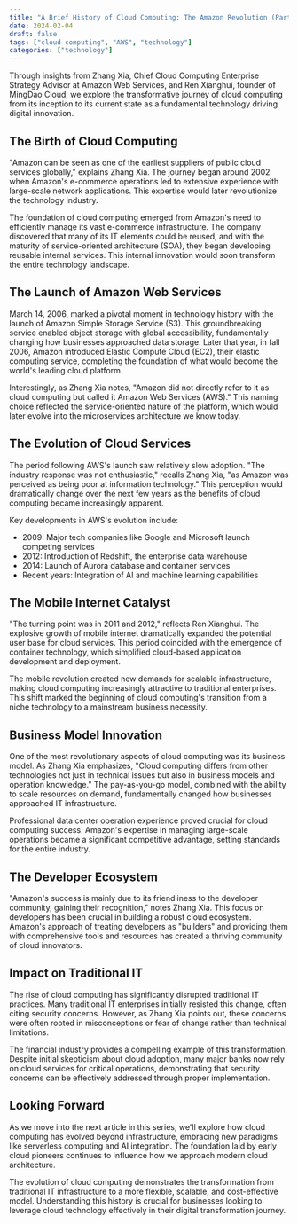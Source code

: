 ```yaml
---
title: "A Brief History of Cloud Computing: The Amazon Revolution (Part 1)"
date: 2024-02-04
draft: false
tags: ["cloud computing", "AWS", "technology"]
categories: ["technology"]
---
```


Through insights from Zhang Xia, Chief Cloud Computing Enterprise Strategy Advisor at Amazon Web Services, and Ren Xianghui, founder of MingDao Cloud, we explore the transformative journey of cloud computing from its inception to its current state as a fundamental technology driving digital innovation.

## The Birth of Cloud Computing

"Amazon can be seen as one of the earliest suppliers of public cloud services globally," explains Zhang Xia. The journey began around 2002 when Amazon's e-commerce operations led to extensive experience with large-scale network applications. This expertise would later revolutionize the technology industry.

The foundation of cloud computing emerged from Amazon's need to efficiently manage its vast e-commerce infrastructure. The company discovered that many of its IT elements could be reused, and with the maturity of service-oriented architecture (SOA), they began developing reusable internal services. This internal innovation would soon transform the entire technology landscape.

## The Launch of Amazon Web Services

March 14, 2006, marked a pivotal moment in technology history with the launch of Amazon Simple Storage Service (S3). This groundbreaking service enabled object storage with global accessibility, fundamentally changing how businesses approached data storage. Later that year, in fall 2006, Amazon introduced Elastic Compute Cloud (EC2), their elastic computing service, completing the foundation of what would become the world's leading cloud platform.

Interestingly, as Zhang Xia notes, "Amazon did not directly refer to it as cloud computing but called it Amazon Web Services (AWS)." This naming choice reflected the service-oriented nature of the platform, which would later evolve into the microservices architecture we know today.

## The Evolution of Cloud Services

The period following AWS's launch saw relatively slow adoption. "The industry response was not enthusiastic," recalls Zhang Xia, "as Amazon was perceived as being poor at information technology." This perception would dramatically change over the next few years as the benefits of cloud computing became increasingly apparent.

Key developments in AWS's evolution include:
- 2009: Major tech companies like Google and Microsoft launch competing services
- 2012: Introduction of Redshift, the enterprise data warehouse
- 2014: Launch of Aurora database and container services
- Recent years: Integration of AI and machine learning capabilities

## The Mobile Internet Catalyst

"The turning point was in 2011 and 2012," reflects Ren Xianghui. The explosive growth of mobile internet dramatically expanded the potential user base for cloud services. This period coincided with the emergence of container technology, which simplified cloud-based application development and deployment.

The mobile revolution created new demands for scalable infrastructure, making cloud computing increasingly attractive to traditional enterprises. This shift marked the beginning of cloud computing's transition from a niche technology to a mainstream business necessity.

## Business Model Innovation

One of the most revolutionary aspects of cloud computing was its business model. As Zhang Xia emphasizes, "Cloud computing differs from other technologies not just in technical issues but also in business models and operation knowledge." The pay-as-you-go model, combined with the ability to scale resources on demand, fundamentally changed how businesses approached IT infrastructure.

Professional data center operation experience proved crucial for cloud computing success. Amazon's expertise in managing large-scale operations became a significant competitive advantage, setting standards for the entire industry.

## The Developer Ecosystem

"Amazon's success is mainly due to its friendliness to the developer community, gaining their recognition," notes Zhang Xia. This focus on developers has been crucial in building a robust cloud ecosystem. Amazon's approach of treating developers as "builders" and providing them with comprehensive tools and resources has created a thriving community of cloud innovators.

## Impact on Traditional IT

The rise of cloud computing has significantly disrupted traditional IT practices. Many traditional IT enterprises initially resisted this change, often citing security concerns. However, as Zhang Xia points out, these concerns were often rooted in misconceptions or fear of change rather than technical limitations.

The financial industry provides a compelling example of this transformation. Despite initial skepticism about cloud adoption, many major banks now rely on cloud services for critical operations, demonstrating that security concerns can be effectively addressed through proper implementation.

## Looking Forward

As we move into the next article in this series, we'll explore how cloud computing has evolved beyond infrastructure, embracing new paradigms like serverless computing and AI integration. The foundation laid by early cloud pioneers continues to influence how we approach modern cloud architecture.

The evolution of cloud computing demonstrates the transformation from traditional IT infrastructure to a more flexible, scalable, and cost-effective model. Understanding this history is crucial for businesses looking to leverage cloud technology effectively in their digital transformation journey.

